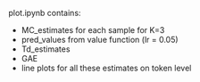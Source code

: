 
plot.ipynb contains: 
  - MC_estimates for each sample for K=3
  - pred_values from value function (lr = 0.05)
  - Td_estimates
  - GAE
  - line plots for all these estimates on token level
  
